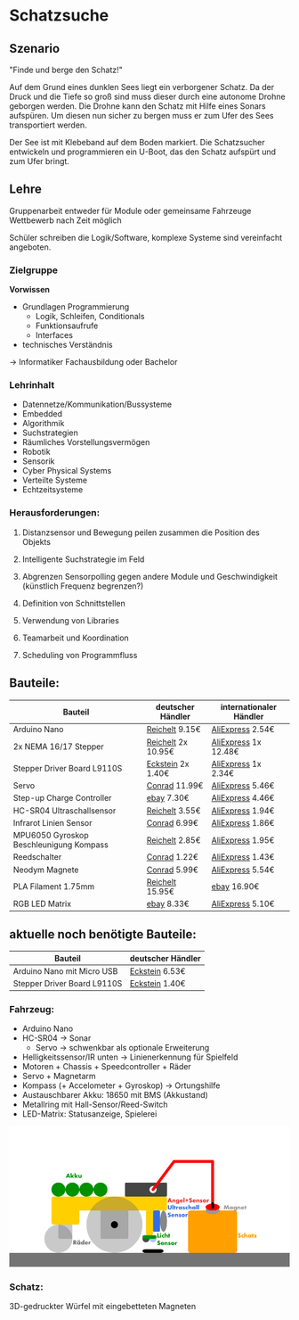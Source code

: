 # Schatzsuche

## Szenario

"Finde und berge den Schatz!"

Auf dem Grund eines dunklen Sees liegt ein verborgener Schatz. Da der Druck und die Tiefe so groß sind muss dieser durch eine autonome Drohne geborgen werden. Die Drohne kann den Schatz mit Hilfe eines Sonars aufspüren. Um diesen nun sicher zu bergen muss er zum Ufer des Sees transportiert werden.

Der See ist mit Klebeband auf dem Boden markiert. Die Schatzsucher entwickeln und programmieren ein U-Boot, das den Schatz aufspürt und zum Ufer bringt.


## Lehre

Gruppenarbeit entweder für Module oder gemeinsame Fahrzeuge
Wettbewerb nach Zeit möglich

Schüler schreiben die Logik/Software, komplexe Systeme sind vereinfacht angeboten.

### Zielgruppe 
**Vorwissen**
- Grundlagen Programmierung
  - Logik, Schleifen, Conditionals
  - Funktionsaufrufe
  - Interfaces
- technisches Verständnis

-> Informatiker Fachausbildung oder Bachelor

### Lehrinhalt
- Datennetze/Kommunikation/Bussysteme
- Embedded
- Algorithmik
- Suchstrategien
- Räumliches Vorstellungsvermögen
- Robotik
- Sensorik
- Cyber Physical Systems
- Verteilte Systeme
- Echtzeitsysteme


### Herausforderungen:
1. Distanzsensor und Bewegung peilen zusammen die Position des Objekts
2. Intelligente Suchstrategie im Feld
3. Abgrenzen Sensorpolling gegen andere Module und Geschwindigkeit (künstlich Frequenz begrenzen?)

4. Definition von Schnittstellen
5. Verwendung von Libraries
6. Teamarbeit und Koordination
7. Scheduling von Programmfluss


## Bauteile:

| Bauteil | deutscher Händler | internationaler Händler
| ------ | ------ | ------ |
| Arduino Nano | [Reichelt](https://www.reichelt.de/arduino-kompatibles-nano-board-atmega328-mini-usb-ard-nano-v3-p225690.html) 9.15€ | [AliExpress](https://de.aliexpress.com/item/32866959979.html) 2.54€
| 2x NEMA 16/17 Stepper | [Reichelt](https://www.reichelt.com/de/en/stepper-motor-nema-16-1-8-8-4-v-act-16hs2404lp1x-p260760.html)  2x 10.95€ | [AliExpress](https://de.aliexpress.com/item/4000368520911.html) 1x 12.48€
| Stepper Driver Board L9110S | [Eckstein](https://eckstein-shop.de/L9110-Dual-Channel-Stepper-Motor-Drive-Board-for-Arduino) 2x 1.40€ | [AliExpress](https://de.aliexpress.com/item/32973033865.html) 1x 2.34€
| Servo | [Conrad](https://www.conrad.de/de/p/reely-standard-servo-s-0060-mg-analog-servo-getriebe-material-metall-stecksystem-jr-2201971.html) 11.99€ | [AliExpress](https://de.aliexpress.com/item/4000595410056.html) 5.46€
| Step-up Charge Controller | [ebay](https://www.ebay.de/itm/USB-lithium-lipo-18650-battery-charger-3-7V-4-2V-to-5V-9V-12V-24V-step-up-mod-o/164121451272) 7.30€ | [AliExpress](https://de.aliexpress.com/item/32816412117.html) 4.46€
| HC-SR04 Ultraschallsensor | [Reichelt](https://www.reichelt.com/de/en/developer-boards-ultrasonic-distance-sensor-hc-sr04-debo-sen-ultra-p161487.html) 3.55€ | [AliExpress](https://de.aliexpress.com/item/32372099628.html) 1.94€
| Infrarot Linien Sensor | [Conrad](https://www.conrad.com/p/iduino-line-detector-st1140-1485324-33-5-v-dc-1-pcs-1485324) 6.99€ | [AliExpress](https://de.aliexpress.com/item/32981068185.html) 1.86€
| MPU6050 Gyroskop Beschleunigung Kompass | [Reichelt](https://www.reichelt.de/entwicklerboards-beschleunigung-gyroskop-mit-header-mpu-60-debo-sens-3axish-p266105.html) 2.85€ | [AliExpress](https://de.aliexpress.com/item/4000587196703.html) 1.95€
| Reedschalter | [Conrad](https://www.conrad.de/de/p/pic-pmc-0701-reed-kontakt-1-schliesser-150-v-dc-120-v-ac-0-5-a-10-w-503800.html) 1.22€ | [AliExpress](https://de.aliexpress.com/item/32803902404.html) 1.43€
| Neodym Magnete | [Conrad](https://www.conrad.de/de/p/maul-neodym-magnet-x-h-10-mm-x-3-mm-scheibe-silber-10-st-6166396-1796544.html) 5.99€ | [AliExpress](https://de.aliexpress.com/item/32796295596.html) 5.54€
| PLA Filament 1.75mm | [Reichelt](https://www.reichelt.com/de/en/pla-filament-1-75-mm-traffic-yellow-0-75-kg-m4p-20400211141-p277618.html) 15.95€ | [ebay](https://www.ebay.de/itm/3D-Drucker-Filament-1kg-PLA-1-75mm-Durchmesser-Spule-Rolle-1000g-Made-in-DE/401619975552) 16.90€
| RGB LED Matrix | [ebay](https://www.ebay.de/itm/WS2812-RGB-LED-Breakout-Modul-8x8-Matrix-8-12-16-24-Rund-Ring-Neopixel-AUSWAHL/293201996955) 8.33€ | [AliExpress](https://de.aliexpress.com/item/4000193732451.html) 5.10€

## aktuelle noch benötigte Bauteile:

| Bauteil | deutscher Händler
| ------ | ------ |
| Arduino Nano mit Micro USB | [Eckstein](https://eckstein-shop.de/HIMALAYA-basic-Nano-V32-Board-Atmega328P-Arduino-kompatibel-Micro-USB-CP2104-USB-UART-IC) 6.53€
| Stepper Driver Board L9110S | [Eckstein](https://eckstein-shop.de/L9110-Dual-Channel-Stepper-Motor-Drive-Board-for-Arduino) 1.40€

### Fahrzeug:
- Arduino Nano
- HC-SR04 -> Sonar
  - Servo -> schwenkbar als optionale Erweiterung
- Helligkeitssensor/IR unten -> Linienerkennung für Spielfeld
- Motoren + Chassis + Speedcontroller + Räder
- Servo + Magnetarm
- Kompass (+ Accelometer + Gyroskop) -> Ortungshilfe 
- Austauschbarer Akku: 18650 mit BMS (Akkustand)
- Metallring mit Hall-Sensor/Reed-Switch
- LED-Matrix: Statusanzeige, Spielerei

![RobotSideView_2](chapters/proposals/RobotSideView_2.png)


### Schatz:
3D-gedruckter Würfel mit eingebetteten Magneten




